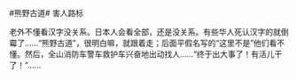 #熊野古道# 害人路标

老外不懂看汉字没关系。日本人会看全部，还是没关系。有些华人死认汉字的就倒霉了……“熊野古道”，很明白嘛，就跟着走；后面平假名写的“这里不是”他们看不懂。然后，全山消防车警车救护车兴奋地出动找人……“终于出大事了！有活儿干了！”……
